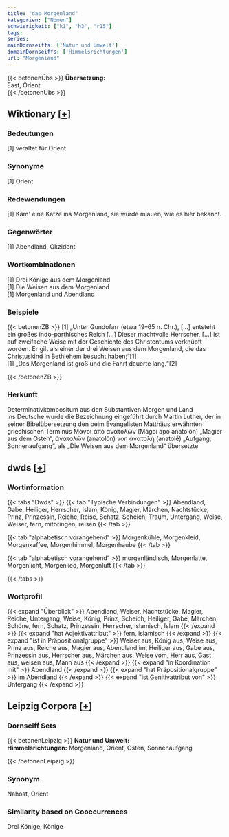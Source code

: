 ```yaml
---
title: "das Morgenland"
kategorien: ["Nomen"]
schwierigkeit: ["k1", "h3", "r15"]
tags:
series:
mainDornseiffs: ['Natur und Umwelt']
domainDornseiffs: ['Himmelsrichtungen']
url: "Morgenland"
---
```


{{< betonenÜbs >}}
**Übersetzung:**  
East, Orient  
{{< /betonenÜbs >}}

## Wiktionary [[+](https://de.wiktionary.org/wiki/Morgenland)]

### Bedeutungen
[1] veraltet für Orient  

### Synonyme
[1] Orient  

### Redewendungen
[1] Käm' eine Katze ins Morgenland, sie würde miauen, wie es hier bekannt.  

### Gegenwörter
[1] Abendland, Okzident  

### Wortkombinationen
[1] Drei Könige aus dem Morgenland  
[1] Die Weisen aus dem Morgenland  
[1] Morgenland und Abendland  

### Beispiele
{{< betonenZB >}}
[1] „Unter Gundofarr (etwa 19–65 n. Chr.), […]  entsteht ein großes indo-parthisches Reich […]  Dieser machtvolle Herrscher, […] ist auf zweifache Weise mit der Geschichte des Christentums verknüpft worden. Er gilt als einer der drei Weisen aus dem Morgenland, die das Christuskind in Bethlehem besucht haben;“[1]  
[1] „Das Morgenland ist groß und die Fahrt dauerte lang.“[2]  

{{< /betonenZB >}}
### Herkunft
Determinativkompositum aus den Substantiven Morgen und Land  
ins Deutsche wurde die Bezeichnung eingeführt durch Martin Luther, der in seiner Bibelübersetzung den beim Evangelisten Matthäus erwähnten griechischen Terminus Μάγοι ἀπό ἀνατολών (Mágoi apó anatolôn) „Magier aus dem Osten“, ἀνατολών (anatolôn) von  ἀνατολή (anatolḗ) „Aufgang, Sonnenaufgang“, als „Die Weisen aus dem Morgenland“  übersetzte  



## dwds [[+](https://www.dwds.de/wb/Morgenland)]

### Wortinformation
{{< tabs "Dwds" >}}
{{< tab "Typische Verbindungen" >}}
Abendland, Gabe, Heiliger, Herrscher, Islam, König, Magier, Märchen, Nachtstücke, Prinz, Prinzessin, Reiche, Reise, Schatz, Scheich, Traum, Untergang, Weise, Weiser, fern, mitbringen, reisen
{{< /tab >}}

{{< tab "alphabetisch vorangehend" >}}
Morgenkühle, Morgenkleid, Morgenkaffee, Morgenhimmel, Morgenhaube
{{< /tab >}}

{{< tab "alphabetisch vorangehend" >}}
morgenländisch, Morgenlatte, Morgenlicht, Morgenlied, Morgenluft
{{< /tab >}}

{{< /tabs >}}

### Wortprofil
{{< expand "Überblick" >}} Abendland, Weiser, Nachtstücke, Magier, Reiche, Untergang, Weise, König, Prinz, Scheich, Heiliger, Gabe, Märchen, Schöne, fern, Schatz, Prinzessin, Herrscher, islamisch, Islam {{< /expand >}}
{{< expand "hat Adjektivattribut" >}} fern, islamisch {{< /expand >}}
{{< expand "ist in Präpositionalgruppe" >}} Weiser aus, König aus, Weise aus, Prinz aus, Reiche aus, Magier aus, Abendland im, Heiliger aus, Gabe aus, Prinzessin aus, Herrscher aus, Märchen aus, Weise vom, Herr aus, Gast aus, weisen aus, Mann aus {{< /expand >}}
{{< expand "in Koordination mit" >}} Abendland {{< /expand >}}
{{< expand "hat Präpositionalgruppe" >}} im Abendland {{< /expand >}}
{{< expand "ist Genitivattribut von" >}} Untergang {{< /expand >}}

## Leipzig Corpora [[+](https://corpora.uni-leipzig.de/en/res?word=Morgenland&corpusId=deu_newscrawl-public_2018)]

### Dornseiff Sets
{{< betonenLeipzig >}}
**Natur und Umwelt:**  
**Himmelsrichtungen:** Morgenland, Orient, Osten, Sonnenaufgang  

{{< /betonenLeipzig >}}

### Synonym
Nahost, Orient


### Similarity based on Cooccurrences
Drei Könige, Könige

